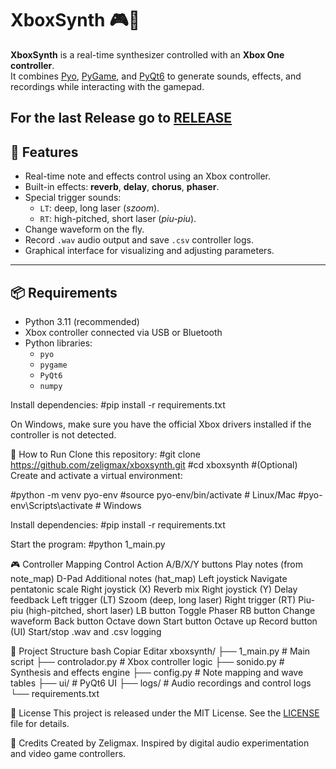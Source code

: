 # XboxSynth 🎮🎹

**XboxSynth** is a real-time synthesizer controlled with an **Xbox One controller**.  
It combines [Pyo](https://ajaxsoundstudio.com/software/pyo/), [PyGame](https://www.pygame.org/news), and [PyQt6](https://riverbankcomputing.com/software/pyqt/intro) to generate sounds, effects, and recordings while interacting with the gamepad.

For the last Release go to [RELEASE]([https://github.com/zeligmax/XboxSynth/blob/main/LICENSE.md)
---

## 🎯 Features
- Real-time note and effects control using an Xbox controller.
- Built-in effects: **reverb**, **delay**, **chorus**, **phaser**.
- Special trigger sounds:
  - `LT`: deep, long laser (*szoom*).  
  - `RT`: high-pitched, short laser (*piu-piu*).
- Change waveform on the fly.
- Record `.wav` audio output and save `.csv` controller logs.
- Graphical interface for visualizing and adjusting parameters.

---

## 📦 Requirements

- Python 3.11 (recommended)
- Xbox controller connected via USB or Bluetooth
- Python libraries:
  - `pyo`
  - `pygame`
  - `PyQt6`
  - `numpy`

Install dependencies:
#pip install -r requirements.txt

On Windows, make sure you have the official Xbox drivers installed if the controller is not detected.

🚀 How to Run
Clone this repository:
#git clone https://github.com/zeligmax/xboxsynth.git
#cd xboxsynth
#(Optional) Create and activate a virtual environment:

#python -m venv pyo-env
#source pyo-env/bin/activate  # Linux/Mac
#pyo-env\Scripts\activate     # Windows

Install dependencies:
#pip install -r requirements.txt

Start the program:
#python 1_main.py

🎮 Controller Mapping
Control	Action
A/B/X/Y buttons	Play notes (from note_map)
D-Pad	Additional notes (hat_map)
Left joystick	Navigate pentatonic scale
Right joystick (X)	Reverb mix
Right joystick (Y)	Delay feedback
Left trigger (LT)	Szoom (deep, long laser)
Right trigger (RT)	Piu-piu (high-pitched, short laser)
LB button	Toggle Phaser
RB button	Change waveform
Back button	Octave down
Start button	Octave up
Record button (UI)	Start/stop .wav and .csv logging

📁 Project Structure
bash
Copiar
Editar
xboxsynth/
├── 1_main.py            # Main script
├── controlador.py       # Xbox controller logic
├── sonido.py            # Synthesis and effects engine
├── config.py            # Note mapping and wave tables
├── ui/                  # PyQt6 UI
├── logs/                # Audio recordings and control logs
└── requirements.txt

📜 License
This project is released under the MIT License.
See the [LICENSE](https://github.com/zeligmax/XboxSynth/blob/main/LICENSE.md) file for details.

🙌 Credits
Created by Zeligmax.
Inspired by digital audio experimentation and video game controllers.
